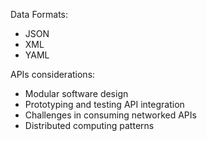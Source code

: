 
Data Formats:
 - JSON
 - XML
 - YAML

APIs considerations:
 - Modular software design
 - Prototyping and testing API integration
 - Challenges in consuming networked APIs
 - Distributed computing patterns

